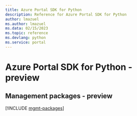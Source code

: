 ```yaml
---
title: Azure Portal SDK for Python
description: Reference for Azure Portal SDK for Python
author: lmazuel
ms.author: lmazuel
ms.data: 02/15/2023
ms.topic: reference
ms.devlang: python
ms.service: portal
---
```

# Azure Portal SDK for Python - preview

## Management packages - preview
[!INCLUDE [mgmt-packages](portal-mgmt-index.md)]
